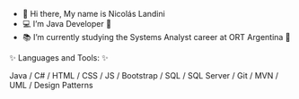 - 👋 Hi there, My name is Nicolás Landini
- 💻 I’m Java Developer 📱
- 📚 I’m currently studying the Systems Analyst career at ORT Argentina 📗

✨ Languages and Tools: ✨

Java / C# / HTML / CSS / JS / Bootstrap / SQL / SQL Server / Git / MVN / UML / Design Patterns

